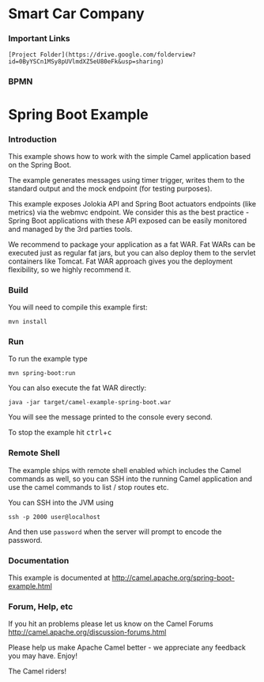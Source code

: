 # Smart Car Company
### Important Links
	[Project Folder](https://drive.google.com/folderview?id=0ByYSCn1MSy8pUVlmdXZ5eU80eFk&usp=sharing)

### BPMN


# Spring Boot Example


### Introduction
This example shows how to work with the simple Camel application based on the Spring Boot.

The example generates messages using timer trigger, writes them to the standard output and the mock
endpoint (for testing purposes).

This example exposes Jolokia API and Spring Boot actuators endpoints (like metrics) via the webmvc endpoint. We consider
this as the best practice - Spring Boot applications with these API exposed can be easily monitored and managed by the
3rd parties tools.

We recommend to package your application as a fat WAR. Fat WARs can be executed just as regular fat jars, but you can also
deploy them to the servlet containers like Tomcat. Fat WAR approach gives you the deployment flexibility, so we highly
recommend it.

### Build
You will need to compile this example first:

	mvn install

### Run
To run the example type

	mvn spring-boot:run

You can also execute the fat WAR directly:

	java -jar target/camel-example-spring-boot.war

You will see the message printed to the console every second.

To stop the example hit <kbd>ctrl</kbd>+<kbd>c</kbd>

### Remote Shell

The example ships with remote shell enabled which includes the Camel commands as well, so you can SSH into the running Camel application and use the camel commands to list / stop routes etc.

You can SSH into the JVM using

    ssh -p 2000 user@localhost

And then use `password` when the server will prompt to encode the password.


### Documentation

This example is documented at <http://camel.apache.org/spring-boot-example.html>

### Forum, Help, etc

If you hit an problems please let us know on the Camel Forums
	<http://camel.apache.org/discussion-forums.html>

Please help us make Apache Camel better - we appreciate any feedback you may
have.  Enjoy!



The Camel riders!
